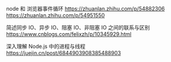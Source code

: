node 和 浏览器事件循环
https://zhuanlan.zhihu.com/p/54882306
https://zhuanlan.zhihu.com/p/54951550

简述同步 IO、异步 IO、阻塞 IO、非阻塞 IO 之间的联系与区别
https://www.cnblogs.com/felixzh/p/10345929.html

深入理解 Node.js 中的进程与线程
https://juejin.cn/post/6844903908385488903
